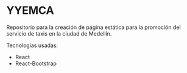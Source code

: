 # YYEMCA
Repositorio para la creación de página estática para la promoción del servicio de taxis en la ciudad de Medellín.

Tecnologias usadas:

- React
- React-Bootstrap
  
